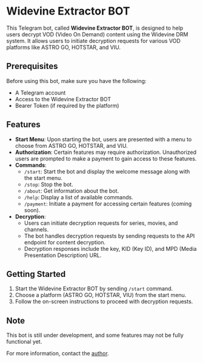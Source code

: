 # Widevine Extractor BOT

This Telegram bot, called **Widevine Extractor BOT**, is designed to help users decrypt VOD (Video On Demand) content using the Widevine DRM system. It allows users to initiate decryption requests for various VOD platforms like ASTRO GO, HOTSTAR, and VIU.

## Prerequisites
Before using this bot, make sure you have the following:
- A Telegram account
- Access to the Widevine Extractor BOT
- Bearer Token (if required by the platform)

## Features
- **Start Menu**: Upon starting the bot, users are presented with a menu to choose from ASTRO GO, HOTSTAR, and VIU.
- **Authorization**: Certain features may require authorization. Unauthorized users are prompted to make a payment to gain access to these features.
- **Commands**:
  - `/start`: Start the bot and display the welcome message along with the start menu.
  - `/stop`: Stop the bot.
  - `/about`: Get information about the bot.
  - `/help`: Display a list of available commands.
  - `/payment`: Initiate a payment for accessing certain features (coming soon).
- **Decryption**:
  - Users can initiate decryption requests for series, movies, and channels.
  - The bot handles decryption requests by sending requests to the API endpoint for content decryption.
  - Decryption responses include the key, KID (Key ID), and MPD (Media Presentation Description) URL.

## Getting Started
1. Start the Widevine Extractor BOT by sending `/start` command.
2. Choose a platform (ASTRO GO, HOTSTAR, VIU) from the start menu.
3. Follow the on-screen instructions to proceed with decryption requests.

## Note
This bot is still under development, and some features may not be fully functional yet.

For more information, contact the [author](https://t.me/SurpriseMTFK).
